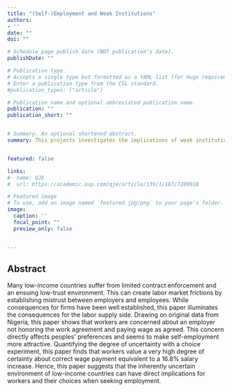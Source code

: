 ```yaml
---
title: "(Self-)Employment and Weak Institutions"
authors:
- ''
date: ""
doi: ""

# Schedule page publish date (NOT publication's date).
publishDate: ""

# Publication type.
# Accepts a single type but formatted as a YAML list (for Hugo requirements).
# Enter a publication type from the CSL standard.
#publication_types: ["article"]

# Publication name and optional abbreviated publication name.
publication: ""
publication_short: ""


# Summary. An optional shortened abstract.
summary: This projects investigates the implications of weak institutions for the labor supply side. 


featured: false

links:
#- name: QJE
#  url: https://academic.oup.com/qje/article/139/1/187/7209918

# Featured image
# To use, add an image named `featured.jpg/png` to your page's folder. 
image:
  caption: ''
  focal_point: ""
  preview_only: false


---
```


## Abstract
Many low-income countries suffer from limited contract enforcement and an ensuing low-trust environment. This can create labor market frictions by establishing mistrust
between employers and employees. While consequences for firms have been well established, this paper illuminates the consequences for the labor supply side. Drawing
on original data from Nigeria, this paper shows that workers are concerned about an employer not honoring the work agreement and paying wage as agreed. This concern directly 
affects peoples' preferences and seems to make self-employment more attractive. Quantifying the degree of uncertainty with a choice experiment, this paper finds that
workers value a very high degree of certainty about correct wage payment equivalent to a 16.8% salary increase. Hence, this paper suggests that the inherently uncertain
environment of low-income countries can have direct implications for workers and their choices when seeking employment.

